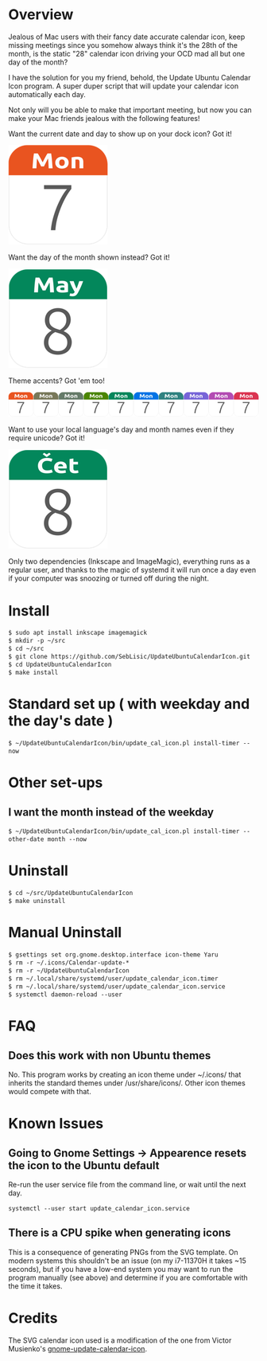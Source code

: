 # Overview
Jealous of Mac users with their fancy date accurate calendar icon, keep missing meetings since you somehow always think it's the 28th of the month,
is the static "28" calendar icon driving your OCD mad all but one day of the month?

I have the solution for you my friend, behold, the Update Ubuntu Calendar Icon program. A super duper script that will update your calendar icon
automatically each day.

Not only will you be able to make that important meeting, but now you can make your Mac friends jealous with the following features!

Want the current date and day to show up on your dock icon? Got it!

![Calendar Icon](docs/images/example.png?raw=true "Calendar Icon")

Want the day of the month shown instead? Got it!

![Calendar Icon with Month](docs/images/month-ex.png?raw=true "Month")

Theme accents? Got 'em too!

![Calendar Icons with Accents](docs/images/accents-cal-800px.png?raw=true "Accents")

Want to use your local language's day and month names even if they require unicode? Got it! 

![Calendar Icons with Unicode](docs/images/unicode-ex.png?raw=true "Unicode")

Only two dependencies (Inkscape and ImageMagic), everything runs as a regular user, and thanks to the magic of systemd it will run once a day
even if your computer was snoozing or turned off during the night. 

# Install
```console
$ sudo apt install inkscape imagemagick
$ mkdir -p ~/src
$ cd ~/src
$ git clone https://github.com/SebLisic/UpdateUbuntuCalendarIcon.git
$ cd UpdateUbuntuCalendarIcon
$ make install
```
# Standard set up ( with weekday and the day's date )
```console
$ ~/UpdateUbuntuCalendarIcon/bin/update_cal_icon.pl install-timer --now
```

# Other set-ups

## I want the month instead of the weekday
```console
$ ~/UpdateUbuntuCalendarIcon/bin/update_cal_icon.pl install-timer --other-date month --now
```

# Uninstall
```console
$ cd ~/src/UpdateUbuntuCalendarIcon
$ make uninstall
```

# Manual Uninstall
```console
$ gsettings set org.gnome.desktop.interface icon-theme Yaru
$ rm -r ~/.icons/Calendar-update-*
$ rm -r ~/UpdateUbuntuCalendarIcon
$ rm ~/.local/share/systemd/user/update_calendar_icon.timer
$ rm ~/.local/share/systemd/user/update_calendar_icon.service
$ systemctl daemon-reload --user
```

# FAQ
## Does this work with non Ubuntu themes
No. This program works by creating an icon theme under ~/.icons/ that inherits the standard themes under /usr/share/icons/. Other icon themes would compete
with that.

# Known Issues
## Going to Gnome Settings -> Appearence resets the icon to the Ubuntu default
Re-run the user service file from the command line, or wait until the next day.
```console
systemctl --user start update_calendar_icon.service
```
## There is a CPU spike when generating icons
This is a consequence of generating PNGs from the SVG template. On modern systems this shouldn't be an issue (on my i7-11370H it takes ~15 seconds), but if you have a low-end system you may want to run the program manually (see above) and determine if you are comfortable with the time it takes.

# Credits
The SVG calendar icon used is a modification of the one from Victor Musienko's [gnome-update-calendar-icon](https://github.com/sdwvit/gnome-update-calendar-icon).

